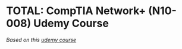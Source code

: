 # TOTAL: CompTIA Network+ (N10-008) Udemy Course

_Based on this [udemy course](https://www.udemy.com/course/total-comptia-network-n10-008/)_
